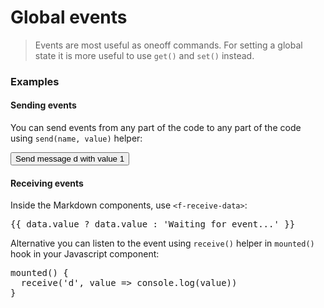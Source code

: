 # Global events

> Events are most useful as oneoff commands. For setting a global state it is more useful to use `get()` and `set()` instead.

### Examples

#### Sending events

You can send events from any part of the code to any part of the code using `send(name, value)` helper:

<button v-on:click="send('d', 1)">
Send message d with value 1
</button>

<p />

#### Receiving events

Inside the Markdown components, use `<f-receive-data>`:

<f-receive-data name="d">
  <pre slot-scope="data">{{ data.value ? data.value : 'Waiting for event...' }}</pre>
</f-receive-data>

Alternative you can listen to the event using `receive()` helper in `mounted()` hook in your Javascript component:

<pre>
mounted() {
  receive('d', value => console.log(value))
}
</pre>